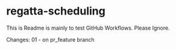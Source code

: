 # regatta-scheduling

This is Readme is mainly to test GitHub Workflows. Please Ignore.

Changes:
01 - on pr_feature branch
